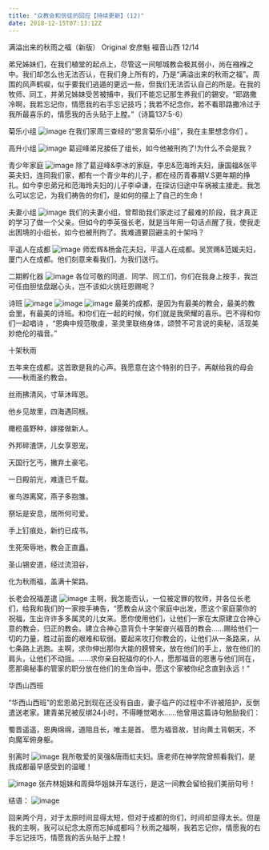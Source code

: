 ```yaml
---
title: "众教会和信徒的回应【持续更新】(12)"
date: 2018-12-15T07:13:12Z
---
```


 满溢出来的秋雨之福（新版）
Original 安彦魁 福音山西 12/14

 弟兄姊妹们，在我们植堂的起点上，尽管这一间郇城教会极其弱小，尚在襁褓之中。我们却怎么也无法否认，在我们身上所有的，乃是“满溢出来的秋雨之福”。周围的风声鹤唳，似乎要我们逃遁的更远一些，但我们无法否认自己的所是。在我的牧师、同工，并弟兄姊妹受苦被捕中，我们不能忘记那生养我们的錫安。“耶路撒冷啊，我若忘记你，情愿我的右手忘记技巧；我若不纪念你，若不看耶路撒冷过于我所最喜乐的，情愿我的舌头贴于上膛。”（诗篇137:5-6）


菊乐小组
![image](https://user-images.githubusercontent.com/37917810/50040260-16964600-000e-11e9-8c4c-12ecba1fad53.png)
      在我们家周三查经的“恩言菊乐小组”，我在主里想念你们 。


高升小组
![image](https://user-images.githubusercontent.com/37917810/50040267-244bcb80-000e-11e9-94f1-8eaaa380f6f5.png)
        葛迎峰弟兄接任了组长，如今他被刑拘了!为什么不会是我？


青少年家庭
![image](https://user-images.githubusercontent.com/37917810/50040271-3168ba80-000e-11e9-8f71-56f7c5ba7bba.png)
        除了葛迎峰&李冰的家庭，李忠&范海玲夫妇，康国福&张平英夫妇，连同我们家，都有一个青少年的儿子，都在经历青春期V.S更年期的挣扎。如今李忠弟兄和范海玲夫妇的儿子李卓谦，在探访归途中车祸被主接走。我怎么可以忘记，为我们祷告的你们，是如何的摆上了自己的生命！


夫妻小组
![image](https://user-images.githubusercontent.com/37917810/50040272-3fb6d680-000e-11e9-8989-cdc5de16ddfe.png)
        我们的夫妻小组，曾帮助我们家走过了最难的阶段，我才真正的学习了做一个父亲。但如今的李英强长老，就是当年用一句话点醒了我，使我走出困境的小组长，如今也被刑拘了。我难道要回避主的十架吗？


平遥人在成都
![image](https://user-images.githubusercontent.com/37917810/50040275-50ffe300-000e-11e9-9d6c-07ec7557ccfa.png)
        师宏辉&杨金花夫妇，平遥人在成都。吴赏赐&范媛夫妇，厦门人在成都。他们刻意来看我们，为我们送行。


二期孵化器
![image](https://user-images.githubusercontent.com/37917810/50040277-59581e00-000e-11e9-95fd-5e73c6ab72a8.png)
        各位可敬的同道、同学、同工们，你们在我身上按手，我岂可任由胆怯盘踞心头，岂不该如火挑旺恩赐呢？


诗班
![image](https://user-images.githubusercontent.com/37917810/50040280-65dc7680-000e-11e9-81e4-3d88baa471b4.png)
![image](https://user-images.githubusercontent.com/37917810/50040281-6e34b180-000e-11e9-95fd-8d61a0cc7adf.png)
![image](https://user-images.githubusercontent.com/37917810/50040286-7391fc00-000e-11e9-8554-72932df92a00.png)
最美的成都，是因为有最美的教会，最美的教会里，有最美的诗班。和你们在一起的时候，你们就是我荣耀的喜乐。巴不得和你们一起唱诗   ，“恩典中规范敬虔，圣灵里联络身体，颂赞不可言说的奥秘，活现美妙绝伦的福音。”


十架秋雨

五年来在成都，这首歌是我的心声。我愿意在这个特别的日子，再献给我的母会 ——秋雨圣约教会。

丝雨拂清风，寸草沐晖恩。

他乡见故里，四海遇同根。

橄榄虽野种，嫁接做新人。

外邦碎渣饼，儿女享恩宠。


天国行乞丐，撇弃土豪宅。

一日殿前光，难逢已千载。

雀鸟游离窝，燕子多抱雏。

祭坛是安息，居所何可爱。


手上钉痕处，新约已成书。

生死荣辱地，教会正直矗。

圣山锡安道，经过流泪谷，

化为秋雨福，盖满十架路。


长老会祝福差遣
![image](https://user-images.githubusercontent.com/37917810/50040289-886e8f80-000e-11e9-9d57-4140cec0f4d8.png)
主啊，我怎能否认，一位被定罪的牧师，并各位长老们，给我和我们的一家按手祷告，“愿教会从这个家庭中出发，愿这个家庭蒙你的祝福，生出许许多多属灵的儿女来。愿你使用他们，让他们一家在太原建立合神心意的教会，归正的教会。建立合神心意背负十字架奋兴福音的教会……赐给他们一切的力量，胜过前面的艰难和软弱。要起来攻打你教会的，让他们从一条路来，从七条路上逃跑。主啊，求你伸出那你大能的膀臂来，放在他们的手上，放在他们的肩头，让他们不动摇。……求你亲自祝福你的仆人，愿那福音的恩惠与他们同在，愿那奥秘事的管家的职分放在他们的生命当中。愿这个家被你纪念直到永远！”


华西山西班

 “华西山西班”的宏恩弟兄到现在还没有自由，妻子临产的过程中不许被陪护，反倒遣送老家。建青弟兄被反绑24小时，不得睡觉喝水……他曾用这篇诗句勉励我们：

 蜀晋遥遥，恩典绵绵，道阻且长，唯主是首。 愿为福音故，甘向黄土背朝天，不向魔军俯身躯。   


别离时
![image](https://user-images.githubusercontent.com/37917810/50040291-94f2e800-000e-11e9-8948-f7121663b898.png)
我所敬爱的吴强&唐雨虹夫妇。唐老师在神学院曾照看我们，是我成都最早感受到的温暖！

![image](https://user-images.githubusercontent.com/37917810/50040294-a63bf480-000e-11e9-9f9f-de75d1f766b3.png)
        张卉林姐妹和周舜华姐妹开车送行，是这一间教会留给我们美丽句号！

结语：
![image](https://user-images.githubusercontent.com/37917810/50040297-adfb9900-000e-11e9-9769-469110c043bc.png)

回来两个月，对于太原时间显得太短，但对于成都的你们，时间却显得太长。但是我的主啊，我可以纪念太原而忘掉成都吗？秋雨之福啊，我若忘记你，情愿我的右手忘记技巧，情愿我的舌头贴于上膛！        


